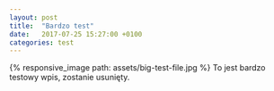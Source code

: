 ```yaml
---
layout: post
title:  "Bardzo test"
date:   2017-07-25 15:27:00 +0100
categories: test
---
```


{% responsive_image path: assets/big-test-file.jpg %}
To jest bardzo testowy wpis, zostanie usunięty.

